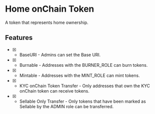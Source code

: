 # Home onChain Token

A token that represents home ownership.

## Features

- [x] - BaseURI - Admins can set the Base URI.
- [x] - Burnable - Addresses with the BURNER_ROLE can burn tokens.
- [x] - Mintable - Addresses with the MINT_ROLE can mint tokens.
- [x] - KYC onChain Token Transfer - Only addresses that own the KYC onChain token can receive tokens.
- [x] - Sellable Only Transfer - Only tokens that have been marked as Sellable by the ADMIN role can be transferred.
